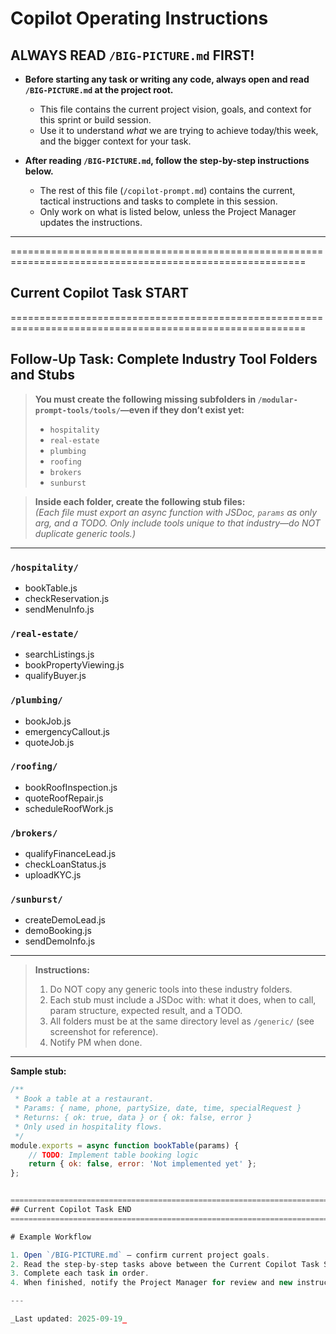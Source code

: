 # Copilot Operating Instructions

## ALWAYS READ `/BIG-PICTURE.md` FIRST!

- **Before starting any task or writing any code, always open and read `/BIG-PICTURE.md` at the project root.**
    - This file contains the current project vision, goals, and context for this sprint or build session.
    - Use it to understand *what* we are trying to achieve today/this week, and the bigger context for your task.

- **After reading `/BIG-PICTURE.md`, follow the step-by-step instructions below.**
    - The rest of this file (`/copilot-prompt.md`) contains the current, tactical instructions and tasks to complete in this session.
    - Only work on what is listed below, unless the Project Manager updates the instructions.

---
=========================================================================================================
## Current Copilot Task START
=========================================================================================================
## Follow-Up Task: Complete Industry Tool Folders and Stubs

> **You must create the following missing subfolders in `/modular-prompt-tools/tools/`—even if they don’t exist yet:**
> - `hospitality`
> - `real-estate`
> - `plumbing`
> - `roofing`
> - `brokers`
> - `sunburst`

> **Inside each folder, create the following stub files:**  
> _(Each file must export an async function with JSDoc, `params` as only arg, and a TODO. Only include tools unique to that industry—do NOT duplicate generic tools.)_

---

### `/hospitality/`
- bookTable.js
- checkReservation.js
- sendMenuInfo.js

### `/real-estate/`
- searchListings.js
- bookPropertyViewing.js
- qualifyBuyer.js

### `/plumbing/`
- bookJob.js
- emergencyCallout.js
- quoteJob.js

### `/roofing/`
- bookRoofInspection.js
- quoteRoofRepair.js
- scheduleRoofWork.js

### `/brokers/`
- qualifyFinanceLead.js
- checkLoanStatus.js
- uploadKYC.js

### `/sunburst/`
- createDemoLead.js
- demoBooking.js
- sendDemoInfo.js

---

> **Instructions:**
> 1. Do NOT copy any generic tools into these industry folders.
> 2. Each stub must include a JSDoc with: what it does, when to call, param structure, expected result, and a TODO.
> 3. All folders must be at the same directory level as `/generic/` (see screenshot for reference).
> 4. Notify PM when done.

---

**Sample stub:**  
```js
/**
 * Book a table at a restaurant.
 * Params: { name, phone, partySize, date, time, specialRequest }
 * Returns: { ok: true, data } or { ok: false, error }
 * Only used in hospitality flows.
 */
module.exports = async function bookTable(params) {
    // TODO: Implement table booking logic
    return { ok: false, error: 'Not implemented yet' };
};


=========================================================================================================
## Current Copilot Task END
=========================================================================================================

# Example Workflow

1. Open `/BIG-PICTURE.md` — confirm current project goals.
2. Read the step-by-step tasks above between the Current Copilot Task START & Current Copilot Task END blocks.
3. Complete each task in order.
4. When finished, notify the Project Manager for review and new instructions.

---

_Last updated: 2025-09-19_
